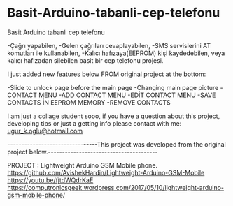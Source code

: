 # Basit-Arduino-tabanli-cep-telefonu
Basit Arduino tabanli cep telefonu


-Çağrı yapabilen, 
-Gelen çağrıları cevaplayabilen, 
-SMS servislerini AT komutları ile kullanabilen, 
-Kalıcı hafızaya(EEPROM) kişi kaydedebilen, veya kalıcı hafızadan silebilen
basit bir cep telefonu projesi.



I just added new features below FROM original project at the bottom:

-Slide to unlock page before the main page 
-Changing main page picture
-CONTACT MENU
-ADD CONTACT MENU
-EDİT CONTACT MENU
-SAVE CONTACTS İN EEPROM MEMORY
-REMOVE CONTACTS

I am just a collage student sooo, if you have a question about this project, developing tips or just a getting info please contact with me: 
ugur_k.oglu@hotmail.com


--------------------------------This project was developed from the original project below.---------------------------------------

PROJECT      : Lightweight Arduino GSM Mobile phone.
https://github.com/AvishekHardin/Lightweight-Arduino-GSM-Mobile
https://youtu.be/fjtdWQdrKaE
https://computronicsgeek.wordpress.com/2017/05/10/lightweight-arduino-gsm-mobile-phone/
